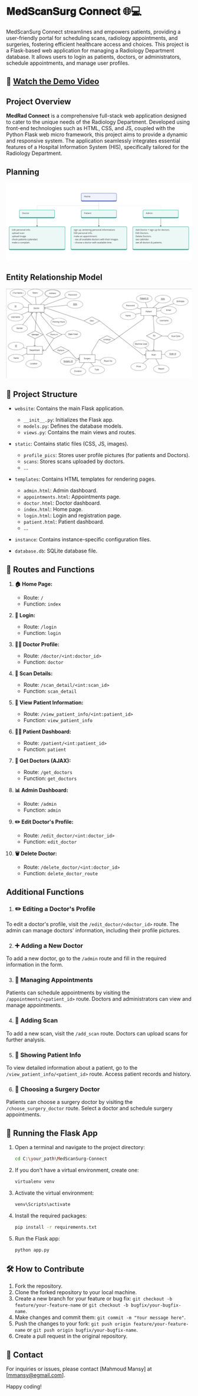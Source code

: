 # 𝐌𝐞𝐝𝐒𝐜𝐚𝐧𝐒𝐮𝐫𝐠 𝐂𝐨𝐧𝐧𝐞𝐜𝐭 🌐💻

MedScanSurg Connect streamlines and empowers patients, providing a user-friendly portal for scheduling scans, radiology appointments, and surgeries, fostering efficient healthcare access and choices. This project is a Flask-based web application for managing a Radiology Department database. It allows users to login as patients, doctors, or administrators, schedule appointments, and manage user profiles.

## 🎥 [Watch the Demo Video](https://drive.google.com/file/d/1XUMfUSOsbVn4jWmsddq0c2hgfBW1Q-fT/view?usp=sharing)

## Project Overview
**MedRad Connect** is a comprehensive full-stack web application designed to cater to the unique needs of the Radiology Department. Developed using front-end technologies such as HTML, CSS, and JS, coupled with the Python Flask web micro framework, this project aims to provide a dynamic and responsive system. The application seamlessly integrates essential features of a Hospital Information System (HIS), specifically tailored for the Radiology Department.

## Planning
![Project Planning](Planning/Planning.jpeg)

## Entity Relationship Model
![Entity Relationship Model](Planning/ER_model.jpg)


## 📂 Project Structure

- `website`: Contains the main Flask application.
  - `__init__.py`: Initializes the Flask app.
  - `models.py`: Defines the database models.
  - `views.py`: Contains the main views and routes.

- `static`: Contains static files (CSS, JS, images).
  - `profile_pics`: Stores user profile pictures (for patients and Doctors).
  - `scans`: Stores scans uploaded by doctors.
  - ...

- `templates`: Contains HTML templates for rendering pages.
  - `admin.html`: Admin dashboard.
  - `appointments.html`: Appointments page.
  - `doctor.html`: Doctor dashboard.
  - `index.html`: Home page.
  - `login.html`: Login and registration page.
  - `patient.html`: Patient dashboard.
  - ...

- `instance`: Contains instance-specific configuration files.

- `database.db`: SQLite database file.

## 📝 Routes and Functions

1. **🏠 Home Page:**
    - Route: `/`
    - Function: `index`

2. **🔐 Login:**
    - Route: `/login`
    - Function: `login`

3. **👨‍⚕️ Doctor Profile:**
    - Route: `/doctor/<int:doctor_id>`
    - Function: `doctor`

4. **📄 Scan Details:**
    - Route: `/scan_detail/<int:scan_id>`
    - Function: `scan_detail`

5. **👀 View Patient Information:**
    - Route: `/view_patient_info/<int:patient_id>`
    - Function: `view_patient_info`

6. **👩‍⚕️ Patient Dashboard:**
    - Route: `/patient/<int:patient_id>`
    - Function: `patient`

7. **🔄 Get Doctors (AJAX):**
    - Route: `/get_doctors`
    - Function: `get_doctors`

8. **📊 Admin Dashboard:**
    - Route: `/admin`
    - Function: `admin`

9. **✏️ Edit Doctor's Profile:**
    - Route: `/edit_doctor/<int:doctor_id>`
    - Function: `edit_doctor`

10. **🗑️ Delete Doctor:**
    - Route: `/delete_doctor/<int:doctor_id>`
    - Function: `delete_doctor_route`


## Additional Functions

1. ### ✏️ Editing a Doctor's Profile

To edit a doctor's profile, visit the `/edit_doctor/<doctor_id>` route. The admin can manage doctors' information, including their profile pictures.

2. ### ➕ Adding a New Doctor

To add a new doctor, go to the `/admin` route and fill in the required information in the form.

3. ### 📅 Managing Appointments

Patients can schedule appointments by visiting the `/appointments/<patient_id>` route. Doctors and administrators can view and manage appointments.

4. ### 📄 Adding Scan

To add a new scan, visit the `/add_scan` route. Doctors can upload scans for further analysis.

5. ### 👀 Showing Patient Info

To view detailed information about a patient, go to the `/view_patient_info/<patient_id>` route. Access patient records and history.

6. ### 🏥 Choosing a Surgery Doctor

Patients can choose a surgery doctor by visiting the `/choose_surgery_doctor` route. Select a doctor and schedule surgery appointments.


## 🚀 Running the Flask App

1. Open a terminal and navigate to the project directory:

   ```bash
   cd C:\your_path\MedScanSurg-Connect
   ```

2. If you don't have a virtual environment, create one:

   ```bash
   virtualenv venv
   ```

3. Activate the virtual environment:

   ```bash
   venv\Scripts\activate
   ```

4. Install the required packages:

   ```bash
   pip install -r requirements.txt
   ```

5. Run the Flask app:

   ```bash
   python app.py
   ```
   
## 🛠️ How to Contribute

1. Fork the repository.
2. Clone the forked repository to your local machine.
3. Create a new branch for your feature or bug fix: `git checkout -b feature/your-feature-name` or `git checkout -b bugfix/your-bugfix-name`.
4. Make changes and commit them: `git commit -m "Your message here"`.
5. Push the changes to your fork: `git push origin feature/your-feature-name` or `git push origin bugfix/your-bugfix-name`.
6. Create a pull request in the original repository.

## 📧 Contact

For inquiries or issues, please contact [Mahmoud Mansy] at [mmansy@egmail.com].

Happy coding!
